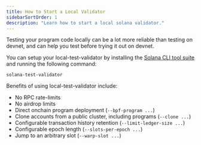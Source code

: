 ```yaml
---
title: How to Start a Local Validator
sidebarSortOrder: 1
description: "Learn how to start a local solana validator."
---
```


Testing your program code locally can be a lot more reliable than testing on
devnet, and can help you test before trying it out on devnet.

You can setup your local-test-validator by installing the
[Solana CLI tool suite](/docs/intro/installation.md) and running the following
command:

```shell
solana-test-validator
```

Benefits of using local-test-validator include:

- No RPC rate-limits
- No airdrop limits
- Direct onchain program deployment (`--bpf-program ...`)
- Clone accounts from a public cluster, including programs (`--clone ...`)
- Configurable transaction history retention (`--limit-ledger-size ...`)
- Configurable epoch length (`--slots-per-epoch ...`)
- Jump to an arbitrary slot (`--warp-slot ...`)
